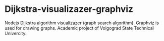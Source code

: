 Dijkstra-visualizazer-graphviz
==============================

Nodejs Dijkstra algorithm visualizazer (graph search algorithm).
Graphviz is used for drawing graphs.
Academic project of Volgograd State Technical Univercity.
